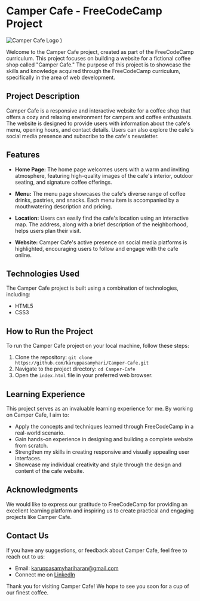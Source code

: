 # Camper Cafe - FreeCodeCamp Project
![Camper Cafe Logo](https://github.com/karuppasamyhari/Camper-Cafe/assets/86235041/59fdb471-b01d-41db-b898-4605911cfb6f)
)

Welcome to the Camper Cafe project, created as part of the FreeCodeCamp curriculum. This project focuses on building a website for a fictional coffee shop called "Camper Cafe." The purpose of this project is to showcase the skills and knowledge acquired through the FreeCodeCamp curriculum, specifically in the area of web development.

## Project Description

Camper Cafe is a responsive and interactive website for a coffee shop that offers a cozy and relaxing environment for campers and coffee enthusiasts. The website is designed to provide users with information about the cafe's menu, opening hours, and contact details. Users can also explore the cafe's social media presence and subscribe to the cafe's newsletter.

## Features

- **Home Page:** The home page welcomes users with a warm and inviting atmosphere, featuring high-quality images of the cafe's interior, outdoor seating, and signature coffee offerings.

- **Menu:** The menu page showcases the cafe's diverse range of coffee drinks, pastries, and snacks. Each menu item is accompanied by a mouthwatering description and pricing.

- **Location:** Users can easily find the cafe's location using an interactive map. The address, along with a brief description of the neighborhood, helps users plan their visit.

- **Website:** Camper Cafe's active presence on social media platforms is highlighted, encouraging users to follow and engage with the cafe online.

## Technologies Used

The Camper Cafe project is built using a combination of technologies, including:

- HTML5
- CSS3

## How to Run the Project

To run the Camper Cafe project on your local machine, follow these steps:

1. Clone the repository: `git clone https://github.com/karuppasamyhari/Camper-Cafe.git`
2. Navigate to the project directory: `cd Camper-Cafe`
3. Open the `index.html` file in your preferred web browser.

## Learning Experience

This project serves as an invaluable learning experience for me. By working on Camper Cafe, I aim to:

- Apply the concepts and techniques learned through FreeCodeCamp in a real-world scenario.
- Gain hands-on experience in designing and building a complete website from scratch.
- Strengthen my skills in creating responsive and visually appealing user interfaces.
- Showcase my individual creativity and style through the design and content of the cafe website.

## Acknowledgments

We would like to express our gratitude to FreeCodeCamp for providing an excellent learning platform and inspiring us to create practical and engaging projects like Camper Cafe.

## Contact Us

If you have any suggestions, or feedback about Camper Cafe, feel free to reach out to us:

- Email: karuppasamyhariharan@gmail.com
- Connect me on [LinkedIn](www.linkedin.com/in/kh10)

Thank you for visiting Camper Cafe! We hope to see you soon for a cup of our finest coffee.

